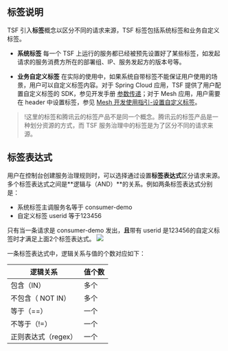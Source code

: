 ## 标签说明
 TSF 引入**标签**概念以区分不同的请求来源，TSF 标签包括系统标签和业务自定义标签。
- **系统标签**
每一个 TSF 上运行的服务都已经被预先设置好了某些标签，如发起请求的服务消费方所在的部署组、IP、服务发起方的版本号等。

- **业务自定义标签**
 在实际的使用中，如果系统自带标签不能保证用户使用的场景，用户可以自定义标签内容。对于 Spring Cloud 应用，TSF 提供了用户配置自定义标签的 SDK，参见开发手册 [参数传递](https://cloud.tencent.com/document/product/649/18511)；对于 Mesh 应用，用户需要在 header 中设置标签，参见 [Mesh 开发使用指引-设置自定义标签](https://cloud.tencent.com/document/product/649/19049)。

>!这里的标签和腾讯云的标签产品不是同一个概念。腾讯云的标签产品是一种划分资源的方式，而 TSF 服务治理中的标签是为了区分不同的请求来源。

## 标签表达式
用户在控制台创建服务治理规则时，可以选择通过设置**标签表达式**区分请求来源。多个标签表达式之间是**逻辑与（AND）**的关系。例如两条标签表达式分别是：
- 系统标签主调服务名等于 consumer-demo
- 自定义标签 userid 等于123456

只有当一条请求是 consumer-demo 发出，**且**带有 userid 是123456的自定义标签时才满足上面2个标签表达式。
![](https://main.qcloudimg.com/raw/5fd6ca9970830391c76e46c7a95008f5.png)

一条标签表达式中，逻辑关系与值的个数对应如下：

| 逻辑关系            | 值个数 |
| ------------------- | ------ |
| 包含（IN）          | 多个   |
| 不包含（ NOT IN）   | 多个   |
| 等于（==）          | 一个   |
| 不等于（!=）        | 一个   |
| 正则表达式（regex） | 一个   |


